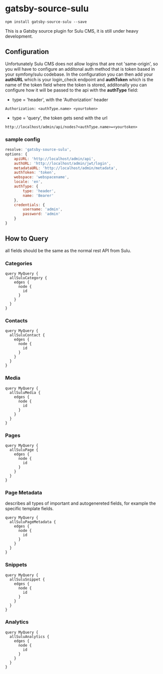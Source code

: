 # gatsby-source-sulu

```
npm install gatsby-source-sulu --save
```

This is a Gatsby source plugin for Sulu CMS, it is still under heavy development. 

## Configuration

Unfortunately Sulu CMS does not allow logins that are not 'same-origin', so you will have to configure an additonal auth method that is token based in your symfony/sulu codebase. In the configuration you can then add your **authURL** which is your login_check endpoint and **authToken** which is the name of the token field where the token is stored, additonally you can configure how it will be passed to the api with the **authType** field:

* type = 'header', with the 'Authorization' header
```
Authorization: <authType.name> <yourtoken>
```
* type = 'query', the token gets send with the url
```
http://localhost/admin/api/nodes?<authType.name>=<yourtoken>
```

### sample config
```javascript
resolve: 'gatsby-source-sulu',
options: {
    apiURL: 'http://localhost/admin/api',
    authURL: 'http://localhost/admin/jwt/login',
    metadataURL: 'http://localhost/admin/metadata',
    authToken: 'token',
    webspace: 'webspacename',
    locale: 'en',
    authType: {
        type: 'header',
        name: 'Bearer'
    },
    credentials: {
        username: 'admin',
        password: 'admin'
    }
}
```

## How to Query

all fields should be the same as the normal rest API from Sulu.

### Categories

```
query MyQuery {
  allSuluCategory {
    edges {
      node {
        id
      }
    }
  }
}
```

### Contacts

```
query MyQuery {
  allSuluContact {
    edges {
      node {
        id
      }
    }
  }
}
```

### Media

```
query MyQuery {
  allSuluMedia {
    edges {
      node {
        id
      }
    }
  }
}
```

### Pages

```
query MyQuery {
  allSuluPage {
    edges {
      node {
        id
      }
    }
  }
}
```

### Page Metadata
describes all types of important and autogenereted fields, for example the specific template fields.

```
query MyQuery {
  allSuluPageMetadata {
    edges {
      node {
        id
      }
    }
  }
}
```

### Snippets

```
query MyQuery {
  allSuluSnippet {
    edges {
      node {
        id
      }
    }
  }
}
```

### Analytics

```
query MyQuery {
  allSuluAnalytics {
    edges {
      node {
        id
      }
    }
  }
}
```